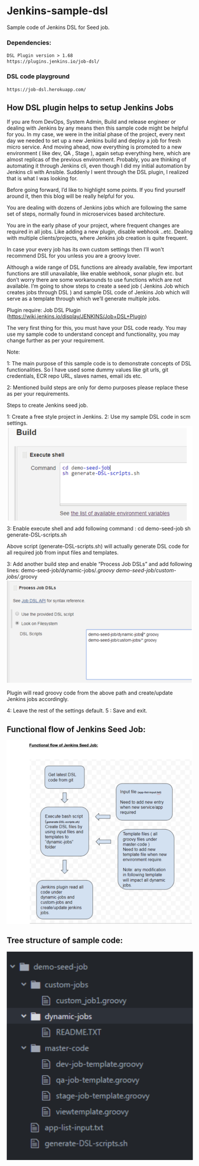 # Jenkins-sample-dsl
Sample code of Jenkins DSL for Seed job.

### Dependencies:
    DSL Plugin version > 1.68 
    https://plugins.jenkins.io/job-dsl/
### DSL code playground
    https://job-dsl.herokuapp.com/
## How DSL plugin helps to setup Jenkins Jobs

If you are from DevOps, System Admin, Build and release engineer or dealing with Jenkins by any means then this sample code might be helpful for you.
In my case, we were in the initial phase of the project, every next day we needed to set up a new Jenkins build and deploy a job for fresh micro service. And moving ahead, now everything is promoted to a new environment ( like dev, QA , Stage ), again setup everything here, which are almost replicas of the previous environment. Probably, you are thinking of automating it through Jenkins cli, even though I did my initial automation by Jenkins cli with Ansible. Suddenly I went through the DSL plugin, I realized that is what I was looking for.

Before going forward, I’d like to highlight some points. If you find yourself around it, then this blog will be really helpful for you.

You are dealing with dozens of Jenkins jobs which are following the same set of steps, normally found in microservices based architecture.

You are in the early phase of your project, where frequent changes are required in all jobs. Like adding a new plugin, disable webhook ..etc.
Dealing with multiple clients/projects, where Jenkins job creation is quite frequent.


In case your every job has its own custom settings then I’ll won't recommend DSL for you unless you are a groovy lover.

Although a wide range of DSL functions are already available, few important functions are still unavailable, like enable webhook, sonar plugin etc. but don’t worry there are some workarounds to use functions which are not available. I’m going to show steps to create a seed job ( Jenkins Job which creates jobs through DSL ) and sample DSL code of Jenkins Job which will serve as a template through which we’ll generate multiple jobs.


Plugin require:
Job DSL Plugin (https://wiki.jenkins.io/display/JENKINS/Job+DSL+Plugin)

The very first thing for this, you must have your DSL code ready. You may use my sample code to understand concept and functionality, you may change further as per your requirement.

Note:

1: The main purpose of this sample code is to demonstrate concepts of DSL functionalities. So I have used some dummy values like git urls, git credentials, ECR repo URL, slaves names, email ids etc.

2:  Mentioned build steps are only for demo purposes please replace these as per your requirements. 

Steps to create Jenkins seed job.

1: Create a free style project in Jenkins.
2: Use my sample DSL code in scm settings.
![Screenshot](Screenshots/Jenkins-DSL-build-step1.png)
3: Enable execute shell and add following command :
     cd demo-seed-job
     sh generate-DSL-scripts.sh


Above script (generate-DSL-scripts.sh) will actually generate DSL code for all required job from input files and templates.

3: Add another build step and enable “Process Job DSLs” and add following lines:
     demo-seed-job/dynamic-jobs/*.groovy
     demo-seed-job/custom-jobs/*.groovy
     ![Screenshot](Screenshots/Jenkins-DSL-build-step2.png)

    
Plugin will read groovy code from the above path and create/update Jenkins jobs accordingly.

4: Leave the rest of the settings default.
5 : Save and exit.

 
  


## Functional flow of Jenkins Seed Job:
![Screenshot](Screenshots/Jenkins-DSL-functional-flow.png)


## Tree structure of sample code:
![Screenshot](Screenshots/Jenkins-DSL-tree.png)
